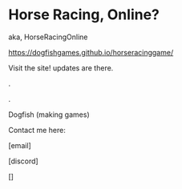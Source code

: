 # Horse Racing, Online?
aka, HorseRacingOnline

https://dogfishgames.github.io/horseracinggame/

Visit the site! updates are there. 

.

.

Dogfish (making games)

  Contact me here:
  
  [email]
  
  [discord]
  
  []
